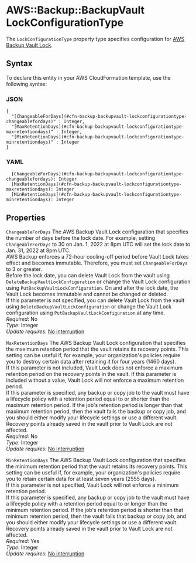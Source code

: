 # AWS::Backup::BackupVault LockConfigurationType<a name="aws-properties-backup-backupvault-lockconfigurationtype"></a>

The `LockConfigurationType` property type specifies configuration for [AWS Backup Vault Lock](https://docs.aws.amazon.com/aws-backup/latest/devguide/vault-lock.html)\.

## Syntax<a name="aws-properties-backup-backupvault-lockconfigurationtype-syntax"></a>

To declare this entity in your AWS CloudFormation template, use the following syntax:

### JSON<a name="aws-properties-backup-backupvault-lockconfigurationtype-syntax.json"></a>

```
{
  "[ChangeableForDays](#cfn-backup-backupvault-lockconfigurationtype-changeablefordays)" : Integer,
  "[MaxRetentionDays](#cfn-backup-backupvault-lockconfigurationtype-maxretentiondays)" : Integer,
  "[MinRetentionDays](#cfn-backup-backupvault-lockconfigurationtype-minretentiondays)" : Integer
}
```

### YAML<a name="aws-properties-backup-backupvault-lockconfigurationtype-syntax.yaml"></a>

```
  [ChangeableForDays](#cfn-backup-backupvault-lockconfigurationtype-changeablefordays): Integer
  [MaxRetentionDays](#cfn-backup-backupvault-lockconfigurationtype-maxretentiondays): Integer
  [MinRetentionDays](#cfn-backup-backupvault-lockconfigurationtype-minretentiondays): Integer
```

## Properties<a name="aws-properties-backup-backupvault-lockconfigurationtype-properties"></a>

`ChangeableForDays`  <a name="cfn-backup-backupvault-lockconfigurationtype-changeablefordays"></a>
The AWS Backup Vault Lock configuration that specifies the number of days before the lock date\. For example, setting `ChangeableForDays` to 30 on Jan\. 1, 2022 at 8pm UTC will set the lock date to Jan\. 31, 2022 at 8pm UTC\.  
AWS Backup enforces a 72\-hour cooling\-off period before Vault Lock takes effect and becomes immutable\. Therefore, you must set `ChangeableForDays` to 3 or greater\.  
Before the lock date, you can delete Vault Lock from the vault using `DeleteBackupVaultLockConfiguration` or change the Vault Lock configuration using `PutBackupVaultLockConfiguration`\. On and after the lock date, the Vault Lock becomes immutable and cannot be changed or deleted\.  
If this parameter is not specified, you can delete Vault Lock from the vault using `DeleteBackupVaultLockConfiguration` or change the Vault Lock configuration using `PutBackupVaultLockConfiguration` at any time\.  
*Required*: No  
*Type*: Integer  
*Update requires*: [No interruption](https://docs.aws.amazon.com/AWSCloudFormation/latest/UserGuide/using-cfn-updating-stacks-update-behaviors.html#update-no-interrupt)

`MaxRetentionDays`  <a name="cfn-backup-backupvault-lockconfigurationtype-maxretentiondays"></a>
The AWS Backup Vault Lock configuration that specifies the maximum retention period that the vault retains its recovery points\. This setting can be useful if, for example, your organization's policies require you to destroy certain data after retaining it for four years \(1460 days\)\.  
If this parameter is not included, Vault Lock does not enforce a maximum retention period on the recovery points in the vault\. If this parameter is included without a value, Vault Lock will not enforce a maximum retention period\.  
If this parameter is specified, any backup or copy job to the vault must have a lifecycle policy with a retention period equal to or shorter than the maximum retention period\. If the job's retention period is longer than that maximum retention period, then the vault fails the backup or copy job, and you should either modify your lifecycle settings or use a different vault\. Recovery points already saved in the vault prior to Vault Lock are not affected\.  
*Required*: No  
*Type*: Integer  
*Update requires*: [No interruption](https://docs.aws.amazon.com/AWSCloudFormation/latest/UserGuide/using-cfn-updating-stacks-update-behaviors.html#update-no-interrupt)

`MinRetentionDays`  <a name="cfn-backup-backupvault-lockconfigurationtype-minretentiondays"></a>
The AWS Backup Vault Lock configuration that specifies the minimum retention period that the vault retains its recovery points\. This setting can be useful if, for example, your organization's policies require you to retain certain data for at least seven years \(2555 days\)\.  
If this parameter is not specified, Vault Lock will not enforce a minimum retention period\.  
If this parameter is specified, any backup or copy job to the vault must have a lifecycle policy with a retention period equal to or longer than the minimum retention period\. If the job's retention period is shorter than that minimum retention period, then the vault fails that backup or copy job, and you should either modify your lifecycle settings or use a different vault\. Recovery points already saved in the vault prior to Vault Lock are not affected\.  
*Required*: Yes  
*Type*: Integer  
*Update requires*: [No interruption](https://docs.aws.amazon.com/AWSCloudFormation/latest/UserGuide/using-cfn-updating-stacks-update-behaviors.html#update-no-interrupt)